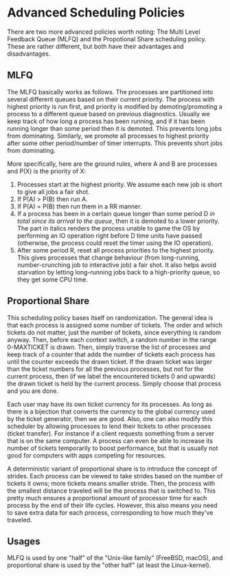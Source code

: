 # Advanced Scheduling Policies
There are two more advanced policies worth noting: The Multi Level Feedback Queue (MLFQ) and the 
Propotional Share scheduling policy. These are rather different, but both have their advantages and disadvantages.

## MLFQ
The MLFQ basically works as follows. The processes are partitioned into several different queues based on their current 
priority. The process with highest priority is run first, and priority is modified by demoting/promoting a process to a 
different queue based on previous diagnostics. Usually we keep track of how long a process has been running, and if it has been 
running longer than some period then it is demoted. This prevents long jobs from dominating. Similarly, we promote all 
processes to highest priority after some other period/number of timer interrupts. This prevents short jobs from dominating.

More specifically, here are the ground rules, where A and B are processes and P(X) is the priority of X:

1. Processes start at the highest priority. We assume each new job is short to give all jobs a fair shot.
2. If P(A) > P(B) then run A. 
3. If P(A) = P(B) then run them in a RR manner.
4. If a process has been in a certain queue longer than some period D *in total since its arrival to the queue*, then it is demoted to a lower priority. The part in italics renders the process unable to game the OS by performing an IO operation right before D time units have passed (otherwise, the process could reset the timer using the IO operation).
5. After some period R, reset all process priorities to the highest priority. This gives processes that change behaviour (from long-running, number-crunching job to interactive job) a fair shot. It also helps avoid starvation by letting long-running jobs back to a high-priority queue, so they get some CPU time.

## Proportional Share
This scheduling policy bases itself on randomization. The general idea is that each process is assigned some number of tickets. The order and which tickets do not matter, just the number of tickets, since everything is random anyway. Then, 
before each context switch, a random number in the range 0-MAXTICKET is drawn. Then, simply traverse the list of processes 
and keep track of a counter that adds the number of tickets each process has until the counter exceeds the drawn ticket. 
If the drawn ticket was larger than the ticket numbers for all the previous processes, but not for the current process, 
then (if we label the encountered tickets 0 and upwards) the drawn ticket is held by the current process. Simply choose 
that process and you are done.

Each user may have its own ticket currency for its processes. As long as there is a bijection that converts the currency to the global currency used by the ticket generator, then we are good. Also, one can also modify this scheduler by allowing 
processes to lend their tickets to other processes (ticket transfer). For instance if a client requests something from a server that is on the same computer. A process can even be able to increase its number of tickets temporarily to boost performance, but that is usually not good for computers with apps competing for resources.

A deterministic variant of proportional share is to introduce the concept of strides. Each process can be viewed to take strides based on the number of tickets it owns; more tickets means smaller stride. Then, the process with the smallest distance traveled will be the process that is switched to. This pretty much ensures a proportional amount of processor time for each process by the end of their life cycles. However, this also means you need to save extra data for each process, corresponding to how much they've traveled.

## Usages 
MLFQ is used by one "half" of the "Unix-like family" (FreeBSD, macOS), and proportional share is used by the "other half" (at least the Linux-kernel).
